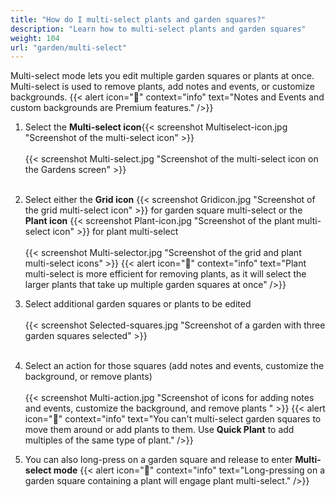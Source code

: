 ```yaml
---
title: "How do I multi-select plants and garden squares?"
description: "Learn how to multi-select plants and garden squares"
weight: 104
url: "garden/multi-select"
---
```

Multi-select mode lets you edit multiple garden squares or plants at once. Multi-select is used to remove plants, add notes and events, or customize backgrounds.
{{< alert icon="💸" context="info" text="Notes and Events and custom backgrounds are Premium features." />}}

1. Select the **Multi-select icon**{{< screenshot Multiselect-icon.jpg "Screenshot of the multi-select icon" >}}<br /><br />
{{< screenshot Multi-select.jpg "Screenshot of the multi-select icon on the Gardens screen" >}}<br /><br />

2. Select either the **Grid icon**
{{< screenshot Gridicon.jpg "Screenshot of the grid multi-select icon" >}} for garden square multi-select or the **Plant icon**
{{< screenshot Plant-icon.jpg "Screenshot of the plant multi-select icon" >}} for plant multi-select<br /><br />
{{< screenshot Multi-selector.jpg "Screenshot of the grid and plant multi-select icons" >}}
{{< alert icon="🌱" context="info" text="Plant multi-select is more efficient for removing plants, as it will select the larger plants that take up multiple garden squares at once" />}}

3. Select additional garden squares or plants to be edited<br /><br />
{{< screenshot Selected-squares.jpg "Screenshot of a garden with three garden squares selected" >}}<br /><br />

4. Select an action for those squares (add notes and events, customize the background, or remove plants)<br /><br />
{{< screenshot Multi-action.jpg "Screenshot of icons for adding notes and events, customize the background, and remove plants " >}}
{{< alert icon="🥕" context="info" text="You can't multi-select garden squares to move them around or add plants to them. Use **Quick Plant** to add multiples of the same type of plant." />}}

5. You can also long-press on a garden square and release to enter **Multi-select mode**
{{< alert icon="🍅" context="info" text="Long-pressing on a garden square containing a plant will engage plant multi-select." />}}
